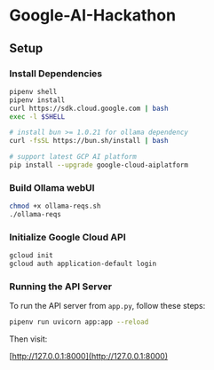 # Google-AI-Hackathon

## Setup 

### Install Dependencies

```bash
pipenv shell
pipenv install
curl https://sdk.cloud.google.com | bash
exec -l $SHELL

# install bun >= 1.0.21 for ollama dependency
curl -fsSL https://bun.sh/install | bash

# support latest GCP AI platform
pip install --upgrade google-cloud-aiplatform
```

### Build Ollama webUI

```bash
chmod +x ollama-reqs.sh
./ollama-reqs
```

### Initialize Google Cloud API

```bash
gcloud init
gcloud auth application-default login
```
### Running the API Server

To run the API server from `app.py`, follow these steps:

```bash
pipenv run uvicorn app:app --reload
```

Then visit:

[http://127.0.0.1:8000](http://127.0.0.1:8000)

